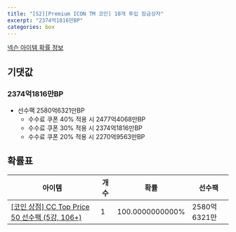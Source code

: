 ```yaml
---
title: "[S2][Premium ICON TM 코인] 10개 투입 잠금상자"
excerpt: "2374억1816만BP"
categories: box
---
```

[넥슨 아이템 확률 정보](http://iteminfo.nexon.com/probability/fco?sn=7618)

## 기댓값
### 2374억1816만BP
- 선수팩 2580억6321만BP
  - 수수료 쿠폰 40% 적용 시 2477억4068만BP
  - 수수료 쿠폰 30% 적용 시 2374억1816만BP
  - 수수료 쿠폰 20% 적용 시 2270억9563만BP


## 확률표

|아이템|개수|확률|선수팩|
|---|---|---|---|
|[[코인 상점] CC Top Price 50 선수팩 (5강, 106+)](/player/7608)|1|100.0000000000%|2580억6321만|
